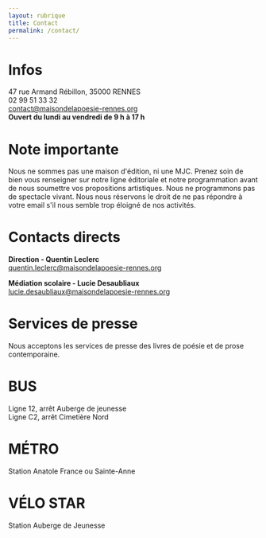 ```yaml
---
layout: rubrique
title: Contact
permalink: /contact/
---
```

# Infos
47 rue Armand Rébillon, 35000 RENNES  
02 99 51 33 32  
contact@maisondelapoesie-rennes.org  
**Ouvert du lundi au vendredi de 9 h à 17 h**

# Note importante
Nous ne sommes pas une maison d'édition, ni une MJC. Prenez soin de bien vous renseigner sur notre ligne éditoriale et notre programmation avant de nous soumettre vos propositions artistiques. Nous ne programmons pas de spectacle vivant. Nous nous réservons le droit de ne pas répondre à votre email s'il nous semble trop éloigné de nos activités.


# Contacts directs
**Direction - Quentin Leclerc**  
quentin.leclerc@maisondelapoesie-rennes.org

**Médiation scolaire - Lucie Desaubliaux**  
lucie.desaubliaux@maisondelapoesie-rennes.org


# Services de presse
Nous acceptons les services de presse des livres de poésie et de prose contemporaine.


# BUS
Ligne 12, arrêt Auberge de jeunesse  
Ligne C2, arrêt Cimetière Nord


# MÉTRO
Station Anatole France ou Sainte-Anne


# VÉLO STAR
Station Auberge de Jeunesse

